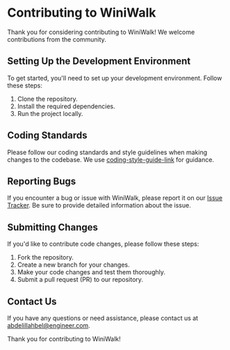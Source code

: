 # Contributing to WiniWalk

Thank you for considering contributing to WiniWalk! We welcome contributions from the community.

## Setting Up the Development Environment

To get started, you'll need to set up your development environment. Follow these steps:

1. Clone the repository.
2. Install the required dependencies.
3. Run the project locally.

## Coding Standards

Please follow our coding standards and style guidelines when making changes to the codebase. We use [coding-style-guide-link](https://github.com/abdelillahbel/WiniWalkAndroid/wiki/CODE_OF_CONDUCT.md) for guidance.

## Reporting Bugs

If you encounter a bug or issue with WiniWalk, please report it on our [Issue Tracker](https://github.com/abdelillahbel/WiniWalkAndroid/issues). Be sure to provide detailed information about the issue.

## Submitting Changes

If you'd like to contribute code changes, please follow these steps:

1. Fork the repository.
2. Create a new branch for your changes.
3. Make your code changes and test them thoroughly.
4. Submit a pull request (PR) to our repository.

## Contact Us

If you have any questions or need assistance, please contact us at [abdelillahbel@engineer.com](mailto:abdelillahbel@engineer.com).

Thank you for contributing to WiniWalk!